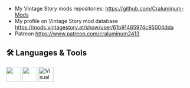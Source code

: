 - My Vintage Story mods repositories: <https://github.com/Craluminum-Mods>
- My profile on Vintage Story mod database <https://mods.vintagestory.at/show/user/61b91465974c95004dda>
- Patreon <https://www.patreon.com/craluminum2413>
<!-- $\textcolor { #00B2B3 } { \textsf{ Repositories }}$ -->

## 🛠️ Languages & Tools

<p align="left">
  <img src="https://cdn.jsdelivr.net/gh/devicons/devicon/icons/csharp/csharp-original.svg" width="40"/>
  <img src="https://cdn.jsdelivr.net/gh/devicons/devicon/icons/vscode/vscode-original.svg" width="40"/>
  <img src="https://cdn.jsdelivr.net/gh/devicons/devicon/icons/visualstudio/visualstudio-plain.svg" width="40" alt="Visual Studio" />
</p>
